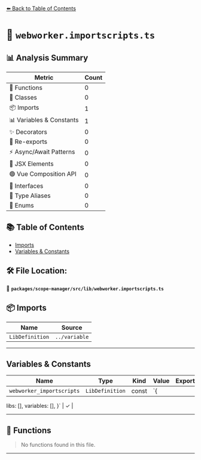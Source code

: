 [⬅️ Back to Table of Contents](../../../../index.md)

# 📄 `webworker.importscripts.ts`

## 📊 Analysis Summary

| Metric | Count |
|--------|-------|
| 🔧 Functions | 0 |
| 🧱 Classes | 0 |
| 📦 Imports | 1 |
| 📊 Variables & Constants | 1 |
| ✨ Decorators | 0 |
| 🔄 Re-exports | 0 |
| ⚡ Async/Await Patterns | 0 |
| 💠 JSX Elements | 0 |
| 🟢 Vue Composition API | 0 |
| 📐 Interfaces | 0 |
| 📑 Type Aliases | 0 |
| 🎯 Enums | 0 |

## 📚 Table of Contents

- [Imports](#imports)
- [Variables & Constants](#variables-constants)

## 🛠️ File Location:
📂 **`packages/scope-manager/src/lib/webworker.importscripts.ts`**

## 📦 Imports

| Name | Source |
|------|--------|
| `LibDefinition` | `../variable` |


---

## Variables & Constants

| Name | Type | Kind | Value | Exported |
|------|------|------|-------|----------|
| `webworker_importscripts` | `LibDefinition` | const | `{
  libs: [],
  variables: [],
}` | ✓ |


---

## 🔧 Functions

> No functions found in this file.


---